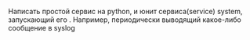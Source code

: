 Написать простой сервис на python, и юнит сервиса(service) system, запускающий его . Например, периодически выводящий какое-либо сообщение в syslog